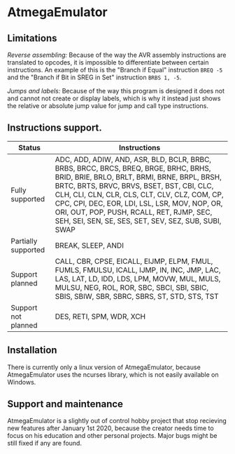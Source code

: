 # AtmegaEmulator

## Limitations

*Reverse assembling:* Because of the way the AVR assembly instructions are translated to opcodes, it is impossible to differentiate between certain instructions. An example of this is the "Branch if Equal" instruction `BREQ -5` and the "Branch if Bit in SREG in Set" instruction `BRBS 1, -5`.

*Jumps and labels:* Because of the way this program is designed it does not and cannot not create or display labels, which is why it instead just shows the relative or absolute jump value for jump and call type instructions.

## Instructions support.

| Status | Instructions |
| ------ | ------------ |
| Fully supported | ADC, ADD, ADIW, AND, ASR, BLD, BCLR, BRBC, BRBS, BRCC, BRCS, BREQ, BRGE, BRHC, BRHS, BRID, BRIE, BRLO, BRLT, BRMI, BRNE, BRPL, BRSH, BRTC, BRTS, BRVC, BRVS, BSET, BST, CBI, CLC, CLH, CLI, CLN, CLR, CLS, CLT, CLV, CLZ, COM, CP, CPC, CPI, DEC, EOR, LDI, LSL, LSR, MOV, NOP, OR, ORI, OUT, POP, PUSH, RCALL, RET, RJMP, SEC, SEH, SEI, SEN, SE, SES, SET, SEV, SEZ, SUB, SUBI, SWAP |
| Partially supported | BREAK, SLEEP, ANDI |
| Support planned | CALL, CBR, CPSE, EICALL, EIJMP, ELPM, FMUL, FUMLS, FMULSU, ICALL, IJMP, IN, INC, JMP, LAC, LAS, LAT, LD, lDD, LDS, LPM, MOVW, MUL, MULS, MULSU, NEG, ROL, ROR, SBC, SBCI, SBI, SBIC, SBIS, SBIW, SBR, SBRC, SBRS, ST, STD, STS, TST |
| Support not planned | DES, RETI, SPM, WDR, XCH |

## Installation

There is currently only a linux version of AtmegaEmulator, because AtmegaEmulator uses the ncurses library, which is not easily available on Windows.

## Support and maintenance

AtmegaEmulator is a slightly out of control hobby project that stop recieving new features after January 1st 2020, because the creator needs time to focus on his education and other personal projects. Major bugs might be still fixed if any are found.
